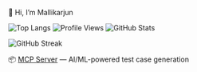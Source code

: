 👋 Hi, I’m Mallikarjun
<br>

![Top Langs](https://github-readme-stats.vercel.app/api/top-langs/?username=Mallikarjun-Roddannavar&layout=compact&hide=html)
![Profile Views](https://komarev.com/ghpvc/?username=Mallikarjun-Roddannavar&color=blue&style=flat-square)
![GitHub Stats](https://github-readme-stats.vercel.app/api?username=Mallikarjun-Roddannavar&show_icons=true&theme=gruvbox)

![GitHub Streak](https://github-readme-streak-stats.herokuapp.com/?user=Mallikarjun-Roddannavar&theme=gruvbox)


📦 [MCP Server](https://github.com/Mallikarjun-Roddannavar/ai-testcase-designer-mcp) — AI/ML-powered test case generation

<!---
Mallikarjunkrs/Mallikarjunkrs is a ✨ special ✨ repository because its `README.md` (this file) appears on your GitHub profile.
You can click the Preview link to take a look at your changes.
--->
